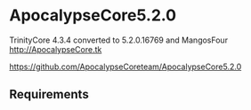 ApocalypseCore5.2.0
===================
TrinityCore 4.3.4 converted to 5.2.0.16769
and MangosFour
http://ApocalypseCore.tk

https://github.com/ApocalypseCoreteam/ApocalypseCore5.2.0

Requirements
------------
